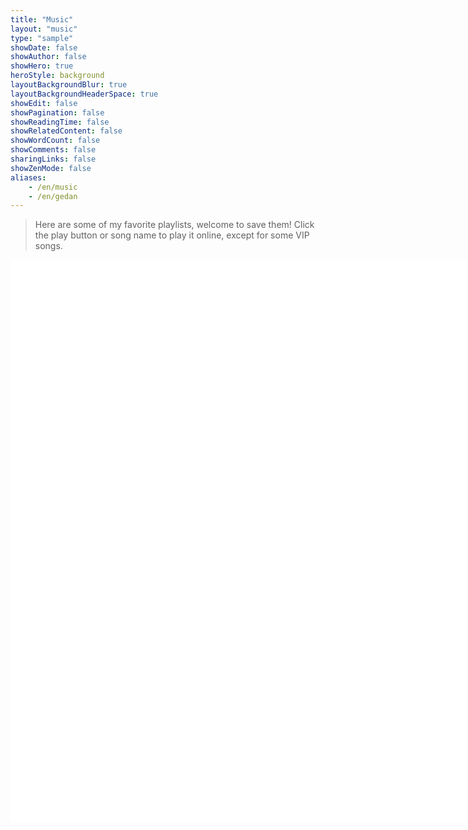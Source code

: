 ```yaml
---
title: "Music"
layout: "music"
type: "sample"
showDate: false
showAuthor: false
showHero: true
heroStyle: background
layoutBackgroundBlur: true
layoutBackgroundHeaderSpace: true
showEdit: false
showPagination: false
showReadingTime: false
showRelatedContent: false
showWordCount: false
showComments: false
sharingLinks: false
showZenMode: false
aliases:
    - /en/music
    - /en/gedan
---
```


> Here are some of my favorite playlists, welcome to save them! Click the play button or song name to play it online, except for some VIP songs.

<style>
  .iframe-container {
    display: flex; /* 使用flex布局 */
    justify-content: space-between; /* 使iframe之间的间距均匀分布 */
  }
</style>

<div class="iframe-container">
<iframe frameborder="no" border="0" marginwidth="0" marginheight="0" width=330 height=450 src="//music.163.com/outchain/player?type=0&id=3136952023&auto=0&height=430"></iframe>
<iframe frameborder="no" border="0" marginwidth="0" marginheight="0" width=330 height=450 src="//music.163.com/outchain/player?type=0&id=443797814&auto=0&height=430"></iframe>
<iframe frameborder="no" border="0" marginwidth="0" marginheight="0" width=330 height=450 src="//music.163.com/outchain/player?type=0&id=2520739691&auto=0&height=430"></iframe>
</div>

<div class="iframe-container">
<iframe frameborder="no" border="0" marginwidth="0" marginheight="0" width=330 height=450 src="//music.163.com/outchain/player?type=0&id=728025655&auto=0&height=430"></iframe>
<iframe frameborder="no" border="0" marginwidth="0" marginheight="0" width=330 height=450 src="//music.163.com/outchain/player?type=0&id=6613467419&auto=0&height=430"></iframe>
<iframe frameborder="no" border="0" marginwidth="0" marginheight="0" width=330 height=450 src="//music.163.com/outchain/player?type=0&id=12224819449&auto=0&height=430"></iframe><div>
